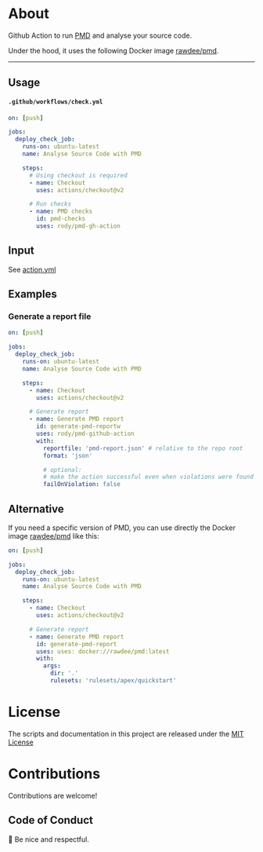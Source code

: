 # About

Github Action to run [PMD](https://pmd.github.io) and analyse your source code.

Under the hood, it uses the following Docker image [rawdee/pmd](https://hub.docker.com/r/rawdee/pmd).

---

## Usage

#### `.github/workflows/check.yml`

```yaml
on: [push]

jobs:
  deploy_check_job:
    runs-on: ubuntu-latest
    name: Analyse Source Code with PMD

    steps:
      # Using checkout is required
      - name: Checkout
        uses: actions/checkout@v2

      # Run checks
      - name: PMD checks
        id: pmd-checks
        uses: rody/pmd-gh-action 
```

## Input

See [action.yml](action.yml)

## Examples

### Generate a report file


```yaml
on: [push]

jobs:
  deploy_check_job:
    runs-on: ubuntu-latest
    name: Analyse Source Code with PMD

    steps:
      - name: Checkout
        uses: actions/checkout@v2

      # Generate report
      - name: Generate PMD report
        id: generate-pmd-reportw
        uses: rody/pmd-github-action 
        with:
          reportfile: 'pmd-report.json' # relative to the repo root
          format: 'json'

          # optional:
          # make the action successful even when violations were found
          failOnViolation: false
```


## Alternative

If you need a specific version of PMD, you can use directly the Docker
image [rawdee/pmd](https://hub.docker.com/r/rawdee/pmd) like this:

```yaml
on: [push]

jobs:
  deploy_check_job:
    runs-on: ubuntu-latest
    name: Analyse Source Code with PMD

    steps:
      - name: Checkout
        uses: actions/checkout@v2

      # Generate report
      - name: Generate PMD report
        id: generate-pmd-report
        uses: uses: docker://rawdee/pmd:latest
        with:
          args:
            dir: '.'
            rulesets: 'rulesets/apex/quickstart'

```

# License

The scripts and documentation in this project are released under the [MIT License](LICENSE)

# Contributions

Contributions are welcome!

## Code of Conduct

:wave: Be nice and respectful.
